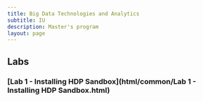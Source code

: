 ```yaml
---
title: Big Data Technologies and Analytics
subtitle: IU
description: Master's program
layout: page
---
```



## Labs

### [Lab 1 - Installing HDP Sandbox](html/common/Lab 1 - Installing HDP Sandbox.html)
